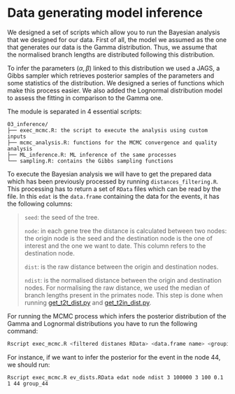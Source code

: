 # Data generating model inference

We designed a set of scripts which allow you to run the Bayesian
analysis that we designed for our data. First of all, the model we
assumed as the one that generates our data is the Gamma distribution.
Thus, we assume that the normalised branch lengths are distributed
following this distribution.

To infer the parameters $(\alpha, \beta)$ linked to this distribution 
we used a JAGS, a Gibbs sampler which retrieves posterior samples of the
parameters and some statistics of the distribution. We designed a series
of functions which make this process easier. We also added the Lognormal
distribution model to assess the fitting in comparison to the Gamma one.

The module is separated in 4 essential scripts:
```
03_inference/
├── exec_mcmc.R: the script to execute the analysis using custom inputs
├── mcmc_analysis.R: functions for the MCMC convergence and quality analysis
├── ML_inference.R: ML inference of the same processes
└── sampling.R: contains the Gibbs sampling functions
```

To execute the Bayesian analysis we will have to get the prepared data
which has been previously processed by running `distances_filtering.R`. 
This processing has to return a set of `RData` files which can be read 
by the file. In this `edat` is the `data.frame` containing the data for 
the events, it has the following columns:

> `seed`: the seed of the tree.
>
> `node`: in each gene tree the distance is calculated between two 
nodes: the origin node is the seed and the destination node is the one 
of interest and the one we want to date. This column refers to the 
destination node.
>
> `dist`: is the raw distance between the origin and destination nodes.
>
> `ndist`: is the normalised distance between the origin and destination nodes. For normalising the raw distance, we used the median
of branch lengths present in the primates node. This step is done when 
running [get_t2t_dist.py](../01_distance_calculations/get_t2t_dist.py) 
and [get_t2in_dist.py](../01_distance_calculations/get_t2in_dist.py).

For running the MCMC process which infers the posterior distribution
of the Gamma and Lognormal distributions you have to run the following command:

```bash
Rscript exec_mcmc.R <filtered distanes RData> <data.frame name> <grouping column> <distances column> <number of independent chains> <number of iterations> <thinning> <uniform prior maximum> <burnin proportion 0-1> <subsample proportion 0-1> <group to analyse> <output folder>
```

For instance, if we want to infer the posterior for the event in the node 44, we should run:
```
Rscript exec_mcmc.R ev_dists.RData edat node ndist 3 100000 3 100 0.1 1 44 group_44
```